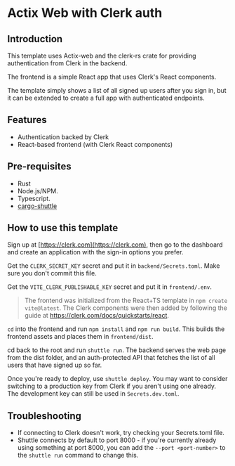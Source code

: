 # Actix Web with Clerk auth

## Introduction

This template uses Actix-web and the clerk-rs crate for providing authentication from Clerk in the backend.

The frontend is a simple React app that uses Clerk's React components.

The template simply shows a list of all signed up users after you sign in, but it can be extended to create a full app with authenticated endpoints.

## Features

- Authentication backed by Clerk
- React-based frontend (with Clerk React components)

## Pre-requisites

- Rust
- Node.js/NPM.
- Typescript.
- [cargo-shuttle](https://www.shuttle.dev)

## How to use this template

Sign up at [https://clerk.com](https://clerk.com), then go to the dashboard and create an application with the sign-in options you prefer.

Get the `CLERK_SECRET_KEY` secret and put it in `backend/Secrets.toml`.
Make sure you don't commit this file.

Get the `VITE_CLERK_PUBLISHABLE_KEY` secret and put it in `frontend/.env`.

> The frontend was initialized from the React+TS template in `npm create vite@latest`.
> The Clerk components were then added by following the guide at <https://clerk.com/docs/quickstarts/react>.

`cd` into the frontend and run `npm install` and `npm run build`. This builds the frontend assets and places them in `frontend/dist`.

cd back to the root and run `shuttle run`.
The backend serves the web page from the dist folder, and an auth-protected API that fetches the list of all users that have signed up so far.

Once you're ready to deploy, use `shuttle deploy`. You may want to consider switching to a production key from Clerk if you aren't using one already.
The development key can still be used in `Secrets.dev.toml`.

## Troubleshooting
- If connecting to Clerk doesn't work, try checking your Secrets.toml file.
- Shuttle connects by default to port 8000 - if you're currently already using something at port 8000, you can add
  the `--port <port-number>` to the `shuttle run` command to change this.
